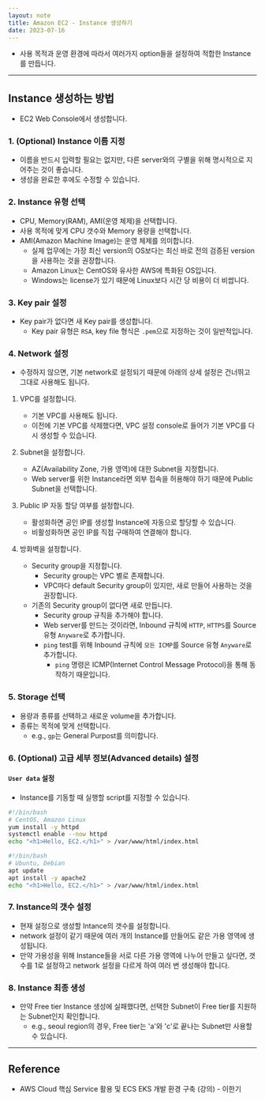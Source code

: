 ```yaml
---
layout: note
title: Amazon EC2 - Instance 생성하기
date: 2023-07-16
---
```





- 사용 목적과 운영 환경에 따라서 여러가지 option들을 설정하여 적합한 Instance를 만듭니다.




---




## Instance 생성하는 방법

- EC2 Web Console에서 생성합니다.


### 1. (Optional) Instance 이름 지정

- 이름을 반드시 입력할 필요는 없지만, 다른 server와의 구별을 위해 명시적으로 지어주는 것이 좋습니다.
- 생성을 완료한 후에도 수정할 수 있습니다.


### 2. Instance 유형 선택

- CPU, Memory(RAM), AMI(운영 체제)을 선택합니다.
- 사용 목적에 맞게 CPU 갯수와 Memory 용량을 선택합니다.
- AMI(Amazon Machine Image)는 운영 체제를 의미합니다.
    - 실제 업무에는 가장 최신 version의 OS보다는 최신 바로 전의 검증된 version을 사용하는 것을 권장합니다.
    - Amazon Linux는 CentOS와 유사한 AWS에 특화된 OS입니다.
    - Windows는 license가 있기 때문에 Linux보다 시간 당 비용이 더 비쌉니다.


### 3. Key pair 설정

- Key pair가 없다면 새 Key pair를 생성합니다.
    - Key pair 유형은 `RSA`, key file 형식은 `.pem`으로 지정하는 것이 일반적입니다.


### 4. Network 설정

- 수정하지 않으면, 기본 network로 설정되기 때문에 아래의 상세 설정은 건너뛰고 그대로 사용해도 됩니다.

1. VPC를 설정합니다.
    - 기본 VPC를 사용해도 됩니다.
    - 이전에 기본 VPC를 삭제했다면, VPC 설정 console로 들어가 기본 VPC를 다시 생성할 수 있습니다.

2. Subnet을 설정합니다.
    - AZ(Availability Zone, 가용 영역)에 대한 Subnet을 지정합니다.
    - Web server를 위한 Instance라면 외부 접속을 허용해야 하기 때문에 Public Subnet을 선택합니다.

3. Public IP 자동 할당 여부를 설정합니다.
    - 활성화하면 공인 IP를 생성할 Instance에 자동으로 할당할 수 있습니다.
    - 비활성화하면 공인 IP를 직접 구매하여 연결해야 합니다.

4. 방화벽을 설정합니다.
    - Security group을 지정합니다.
        - Security group는 VPC 별로 존재합니다.
        - VPC마다 default Security group이 있지만, 새로 만들어 사용하는 것을 권장합니다.
    - 기존의 Security group이 없다면 새로 만듭니다.
        - Security group 규칙을 추가해야 합니다.
        - Web server를 만드는 것이라면, Inbound 규칙에 `HTTP`, `HTTPS`를 Source 유형 `Anyware`로 추가합니다.
        - `ping` test를 위해 Inbound 규칙에 `모든 ICMP`를 Source 유형 `Anyware`로 추가합니다.
            -  `ping` 명령은 ICMP(Internet Control Message Protocol)을 통해 동작하기 때문입니다.


### 5. Storage 선택

- 용량과 종류를 선택하고 새로운 volume을 추가합니다.
- 종류는 목적에 맞게 선택합니다.
    - e.g., `gp`는 General Purpost를 의미합니다.


### 6. (Optional) 고급 세부 정보(Advanced details) 설정

#### `User data` 설정

- Instance를 기동할 때 실행할 script를 지정할 수 있습니다.

```sh
#!/bin/bash
# CentOS, Amazon Linux
yum install -y httpd
systemctl enable --now httpd
echo "<h1>Hello, EC2.</h1>" > /var/www/html/index.html
```

```sh
#!/bin/bash
# Ubuntu, Debian
apt update
apt install -y apache2
echo "<h1>Hello, EC2.</h1>" > /var/www/html/index.html
```

### 7. Instance의 갯수 설정

- 현재 설정으로 생성할 Intance의 갯수를 설정합니다.
- network 설정이 같기 때문에 여러 개의 Instance를 만들어도 같은 가용 영역에 생성됩니다.
- 만약 가용성을 위해 Instance들을 서로 다른 가용 영역에 나누어 만들고 싶다면, 갯수를 1로 설정하고 network 설정을 다르게 하여 여러 번 생성해야 합니다.


### 8. Instance 최종 생성

- 만약 Free tier Instance 생성에 실패했다면, 선택한 Subnet이 Free tier를 지원하는 Subnet인지 확인합니다.
    - e.g., seoul region의 경우, Free tier는 'a'와 'c'로 끝나는 Subnet만 사용할 수 있습니다.




---




## Reference

- AWS Cloud 핵심 Service 활용 및 ECS EKS 개발 환경 구축 (강의) - 이한기
